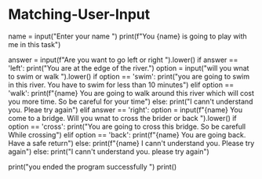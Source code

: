 # Matching-User-Input


name = input("Enter your name ")
print(f"You {name} is going to play with me in this task")

answer = input(f"Are you want to go left or right    ").lower()
if answer == 'left':
    print("You are at the edge of the river.")
    option = input("will you wnat to swim or walk    ").lower()
    if option == 'swim':
        print("you are going to swim in this river. You have to swim for less than 10 minutes")
    elif option == 'walk':
        print(f"{name} You are going to walk around this river which will cost you more time. So be careful for your time")
    else:
        print("I cann't understand you. Pleae try again")
elif answer == 'right':
    option = input(f"{name} You come to a bridge. Will you wnat to cross the brider or back     ").lower()
    if option == 'cross':
        print("You are going to cross this bridge. So be carefull While crossing")
    elif option == 'back':
        print(f"{name} You are going back. Have a safe return")
    else:
        print(f"{name} I cann't understand you. Please try again")
else:
    print("I cann't understand you. please try again")
    
print("you ended the program successfully  ")
print()
